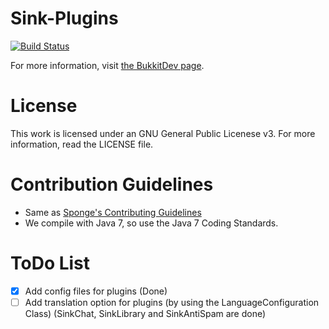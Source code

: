 Sink-Plugins
==============
[![Build Status](http://ci.static-interface.de/job/Sink-Plugins/badge/icon)](http://ci.static-interface.de/job/Sink-Plugins/)

For more information, visit <a href="http://dev.bukkit.org/bukkit-plugins/sink-plugins">the BukkitDev page</a>.

License
==============
This work is licensed under an GNU General Public Licenese v3. For more information, read the LICENSE file.


Contribution Guidelines
==============
* Same as <a href="https://github.com/SpongePowered/Sponge/blob/master/CONTRIBUTING.md">Sponge's Contributing Guidelines</a>
* We compile with Java 7, so use the Java 7 Coding Standards.

ToDo List
==============
- [x] Add config files for plugins (Done)
- [ ] Add translation option for plugins (by using the LanguageConfiguration Class) (SinkChat, SinkLibrary and SinkAntiSpam are done) 
